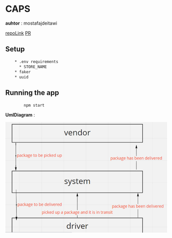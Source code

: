 # CAPS

**auhtor** : mostafajdeitawi

[repoLink](https://github.com/jdeitawimostafa/CAPS)
[PR](https://github.com/jdeitawimostafa/CAPS/pull/1)


## **Setup**
        * .env requirements
          * STORE_NAME
        * faker 
        * uuid

## **Running the app**

            npm start


**UmlDiagram** : 

![uml](./assets/umllab11.PNG)
